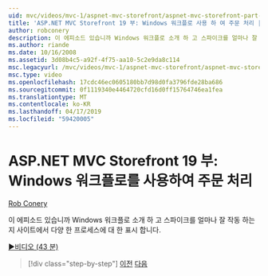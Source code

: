 ```yaml
---
uid: mvc/videos/mvc-1/aspnet-mvc-storefront/aspnet-mvc-storefront-part-19-processing-orders-with-windows-workflow
title: 'ASP.NET MVC Storefront 19 부: Windows 워크플로 사용 하 여 주문 처리 | Microsoft Docs'
author: robconery
description: 이 에피소드 있습니까 Windows 워크플로 소개 하 고 스파이크를 얼마나 잘 작동 하는지 사이트에서 다양 한 프로세스에 대 한 표시 합니다.
ms.author: riande
ms.date: 10/16/2008
ms.assetid: 3d08b4c5-a92f-4f75-aa10-5c2e9da8c114
msc.legacyurl: /mvc/videos/mvc-1/aspnet-mvc-storefront/aspnet-mvc-storefront-part-19-processing-orders-with-windows-workflow
msc.type: video
ms.openlocfilehash: 17cdc46ec0605180bb7d98d0fa3796fde28ba686
ms.sourcegitcommit: 0f1119340e4464720cfd16d0ff15764746ea1fea
ms.translationtype: MT
ms.contentlocale: ko-KR
ms.lasthandoff: 04/17/2019
ms.locfileid: "59420005"
---
```

# <a name="aspnet-mvc-mvc-storefront-part-19-processing-orders-with-windows-workflow"></a>ASP.NET MVC Storefront 19 부: Windows 워크플로를 사용하여 주문 처리

[Rob Conery](https://github.com/robconery)

이 에피소드 있습니까 Windows 워크플로 소개 하 고 스파이크를 얼마나 잘 작동 하는지 사이트에서 다양 한 프로세스에 대 한 표시 합니다.

[&#9654;비디오 (43 분)](https://channel9.msdn.com/Blogs/ASP-NET-Site-Videos/aspnet-mvc-mvc-storefront-part-19-processing-orders-with-windows-workflow)

> [!div class="step-by-step"]
> [이전](aspnet-mvc-storefront-part-18-creating-an-experience.md)
> [다음](aspnet-mvc-storefront-part-19a-windows-workflow-followup.md)
